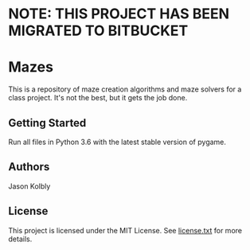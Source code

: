 # NOTE: THIS PROJECT HAS BEEN MIGRATED TO BITBUCKET
# Mazes
This is a repository of maze creation algorithms and maze solvers for a class project. It's not the best, but it gets the job done.

## Getting Started
Run all files in Python 3.6 with the latest stable version of pygame.

## Authors
Jason Kolbly

## License
This project is licensed under the MIT License. See [license.txt](license.txt) for more details.
